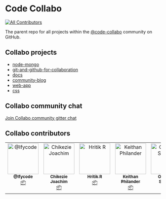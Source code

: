 # Code Collabo
<!-- ALL-CONTRIBUTORS-BADGE:START - Do not remove or modify this section -->
[![All Contributors](https://img.shields.io/badge/all_contributors-6-orange.svg?style=flat-square)](#contributors-)
<!-- ALL-CONTRIBUTORS-BADGE:END -->

The parent repo for all projects within the [@code-collabo](https://github.com/code-collabo) community on GitHub. 

## Collabo projects
- [node-mongo](https://github.com/code-collabo/node-mongo)
- [git-and-github-for-collaboration](https://github.com/code-collabo/git-and-github-for-collaboration)
- [docs](https://github.com/code-collabo/docs)
- [community-blog](https://github.com/code-collabo/community-blog)
- [web-app](https://github.com/code-collabo/web-app)
- [css](https://github.com/code-collabo/css)

## Collabo community chat
[Join Collabo community gitter chat](https://matrix.to/#/#code-collabo-foss-community:gitter.im)

## Collabo contributors

<!-- ALL-CONTRIBUTORS-LIST:START - Do not remove or modify this section -->
<!-- prettier-ignore-start -->
<!-- markdownlint-disable -->
<table>
  <tbody>
    <tr>
      <td align="center" valign="top" width="16.66%"><a href="https://github.com/Ifycode"><img src="https://avatars.githubusercontent.com/u/45185388?v=4?s=100" width="100px;" alt="@Ifycode"/><br /><sub><b>@Ifycode</b></sub></a><br /><a href="#platform-Ifycode" title="Packaging/porting to new platform">📦</a></td>
      <td align="center" valign="top" width="16.66%"><a href="http://chuddyjoachim.com"><img src="https://avatars.githubusercontent.com/u/56943504?v=4?s=100" width="100px;" alt="Chikezie Joachim"/><br /><sub><b>Chikezie Joachim</b></sub></a><br /><a href="#platform-chuddyjoachim" title="Packaging/porting to new platform">📦</a></td>
      <td align="center" valign="top" width="16.66%"><a href="https://github.com/HritikR"><img src="https://avatars.githubusercontent.com/u/35923605?v=4?s=100" width="100px;" alt="Hritik R"/><br /><sub><b>Hritik R</b></sub></a><br /><a href="#platform-hritikr" title="Packaging/porting to new platform">📦</a></td>
      <td align="center" valign="top" width="16.66%"><a href="https://keithanphilander-e53b5c.netlify.app/"><img src="https://avatars.githubusercontent.com/u/29425128?v=4?s=100" width="100px;" alt="Keithan Philander"/><br /><sub><b>Keithan Philander</b></sub></a><br /><a href="#platform-KeithanPhilander" title="Packaging/porting to new platform">📦</a></td>
      <td align="center" valign="top" width="16.66%"><a href="https://github.com/samuko-things"><img src="https://avatars.githubusercontent.com/u/75276934?v=4?s=100" width="100px;" alt="Obiagba Samuel"/><br /><sub><b>Obiagba Samuel</b></sub></a><br /><a href="#platform-samuko-things" title="Packaging/porting to new platform">📦</a></td>
      <td align="center" valign="top" width="16.66%"><a href="http://rashidmya.dev"><img src="https://avatars.githubusercontent.com/u/64389512?v=4?s=100" width="100px;" alt="Rashid"/><br /><sub><b>Rashid</b></sub></a><br /><a href="#platform-rashidmya" title="Packaging/porting to new platform">📦</a></td>
    </tr>
  </tbody>
</table>

<!-- markdownlint-restore -->
<!-- prettier-ignore-end -->

<!-- ALL-CONTRIBUTORS-LIST:END -->
